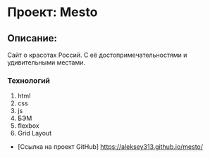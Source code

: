 # Проект: Mesto

## Описание:
Сайт о красотах Россий. С её достопримечательностями и удивительными местами. 

### Технологий
1. html
2. css
3. js
4. БЭМ
5. flexbox
6. Grid Layout

* [Ссылка на проект GitHub]
https://aleksey313.github.io/mesto/

